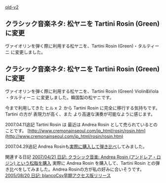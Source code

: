 [old-v2](ig070408-orig.html)

## クラシック音楽ネタ: 松ヤニを Tartini Rosin (Green) に変更

ヴァイオリンを弾く際に利用する松ヤニを、Tartini Rosin (Green)・タルティーニ に変更しました。






## クラシック音楽ネタ: 松ヤニを Tartini Rosin (Green) に変更


ヴァイオリンを弾く際に利用する松ヤニを、Tartini Rosin (Green) Violin&Viola ・タルティーニ に変更しました。韓国製の松ヤニです。

今まで利用してきた ヒルｘ２ から Tartini Rosin に完全に移行する気持ちです。Tartini の方が 表現力が高く、また より高速な演奏が可能なように感じます。

2007.04.11追記 Tartini Rosin は 最近は Andrea Rosin として売られているとのことです。
[http://www.cremonainseoul.com/jp_html/rosin/rosin.htm](http://www.cremonainseoul.com/jp_html/rosin/rosin.htm)


2007.04.29追記 Andrea Rosinも[実際に購入して弾き比べ](ig070421.html)してみました。

関連する日記
[2007/04/21 日記: クラシック音楽: Andrea Rosin (アンドレア・ロジン) という松脂を購入](ig070421.html)
  実際に Andrea Rosin を購入して、Tartini Rosin との弾き比べをしてみました。Andrea Rosinの方が私の好みに合いそうです。
  [2005/08/20 日記: blancoCsv早期アクセス版リリース](../2005/ig050820.html)